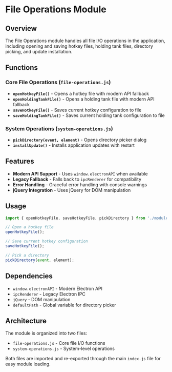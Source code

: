 # File Operations Module

## Overview

The File Operations module handles all file I/O operations in the application, including opening and saving hotkey files, holding tank files, directory picking, and update installation.

## Functions

### Core File Operations (`file-operations.js`)

- **`openHotkeyFile()`** - Opens a hotkey file with modern API fallback
- **`openHoldingTankFile()`** - Opens a holding tank file with modern API fallback  
- **`saveHotkeyFile()`** - Saves current hotkey configuration to file
- **`saveHoldingTankFile()`** - Saves current holding tank configuration to file

### System Operations (`system-operations.js`)

- **`pickDirectory(event, element)`** - Opens directory picker dialog
- **`installUpdate()`** - Installs application updates with restart

## Features

- **Modern API Support** - Uses `window.electronAPI` when available
- **Legacy Fallback** - Falls back to `ipcRenderer` for compatibility
- **Error Handling** - Graceful error handling with console warnings
- **jQuery Integration** - Uses jQuery for DOM manipulation

## Usage

```javascript
import { openHotkeyFile, saveHotkeyFile, pickDirectory } from './modules/file-operations/index.js';

// Open a hotkey file
openHotkeyFile();

// Save current hotkey configuration
saveHotkeyFile();

// Pick a directory
pickDirectory(event, element);
```

## Dependencies

- `window.electronAPI` - Modern Electron API
- `ipcRenderer` - Legacy Electron IPC
- `jQuery` - DOM manipulation
- `defaultPath` - Global variable for directory picker

## Architecture

The module is organized into two files:
- `file-operations.js` - Core file I/O functions
- `system-operations.js` - System-level operations

Both files are imported and re-exported through the main `index.js` file for easy module loading. 